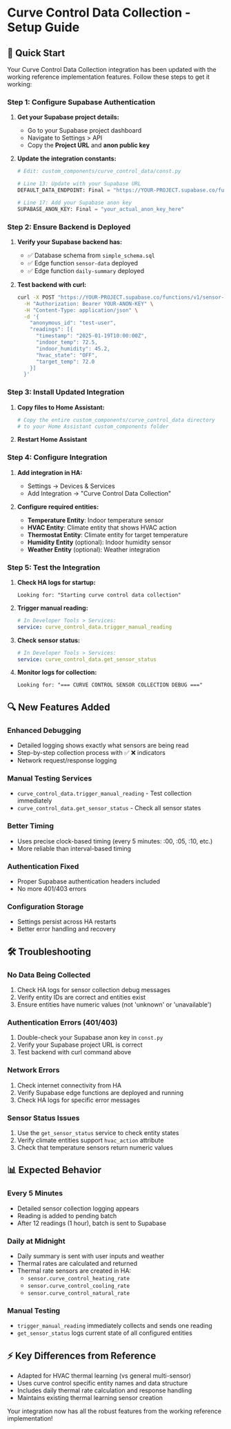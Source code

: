 # Curve Control Data Collection - Setup Guide

## 🚀 Quick Start

Your Curve Control Data Collection integration has been updated with the working reference implementation features. Follow these steps to get it working:

### Step 1: Configure Supabase Authentication

1. **Get your Supabase project details:**
   - Go to your Supabase project dashboard
   - Navigate to Settings > API
   - Copy the **Project URL** and **anon public key**

2. **Update the integration constants:**
   ```python
   # Edit: custom_components/curve_control_data/const.py

   # Line 13: Update with your Supabase URL
   DEFAULT_DATA_ENDPOINT: Final = "https://YOUR-PROJECT.supabase.co/functions/v1"

   # Line 17: Add your Supabase anon key
   SUPABASE_ANON_KEY: Final = "your_actual_anon_key_here"
   ```

### Step 2: Ensure Backend is Deployed

1. **Verify your Supabase backend has:**
   - ✅ Database schema from `simple_schema.sql`
   - ✅ Edge function `sensor-data` deployed
   - ✅ Edge function `daily-summary` deployed

2. **Test backend with curl:**
   ```bash
   curl -X POST "https://YOUR-PROJECT.supabase.co/functions/v1/sensor-data" \
     -H "Authorization: Bearer YOUR-ANON-KEY" \
     -H "Content-Type: application/json" \
     -d '{
       "anonymous_id": "test-user",
       "readings": [{
         "timestamp": "2025-01-19T10:00:00Z",
         "indoor_temp": 72.5,
         "indoor_humidity": 45.2,
         "hvac_state": "OFF",
         "target_temp": 72.0
       }]
     }'
   ```

### Step 3: Install Updated Integration

1. **Copy files to Home Assistant:**
   ```bash
   # Copy the entire custom_components/curve_control_data directory
   # to your Home Assistant custom_components folder
   ```

2. **Restart Home Assistant**

### Step 4: Configure Integration

1. **Add integration in HA:**
   - Settings → Devices & Services
   - Add Integration → "Curve Control Data Collection"

2. **Configure required entities:**
   - **Temperature Entity**: Indoor temperature sensor
   - **HVAC Entity**: Climate entity that shows HVAC action
   - **Thermostat Entity**: Climate entity for target temperature
   - **Humidity Entity** (optional): Indoor humidity sensor
   - **Weather Entity** (optional): Weather integration

### Step 5: Test the Integration

1. **Check HA logs for startup:**
   ```
   Looking for: "Starting curve control data collection"
   ```

2. **Trigger manual reading:**
   ```yaml
   # In Developer Tools > Services:
   service: curve_control_data.trigger_manual_reading
   ```

3. **Check sensor status:**
   ```yaml
   # In Developer Tools > Services:
   service: curve_control_data.get_sensor_status
   ```

4. **Monitor logs for collection:**
   ```
   Looking for: "=== CURVE CONTROL SENSOR COLLECTION DEBUG ==="
   ```

## 🔍 New Features Added

### Enhanced Debugging
- Detailed logging shows exactly what sensors are being read
- Step-by-step collection process with ✅ ❌ indicators
- Network request/response logging

### Manual Testing Services
- `curve_control_data.trigger_manual_reading` - Test collection immediately
- `curve_control_data.get_sensor_status` - Check all sensor states

### Better Timing
- Uses precise clock-based timing (every 5 minutes: :00, :05, :10, etc.)
- More reliable than interval-based timing

### Authentication Fixed
- Proper Supabase authentication headers included
- No more 401/403 errors

### Configuration Storage
- Settings persist across HA restarts
- Better error handling and recovery

## 🛠️ Troubleshooting

### No Data Being Collected
1. Check HA logs for sensor collection debug messages
2. Verify entity IDs are correct and entities exist
3. Ensure entities have numeric values (not 'unknown' or 'unavailable')

### Authentication Errors (401/403)
1. Double-check your Supabase anon key in `const.py`
2. Verify your Supabase project URL is correct
3. Test backend with curl command above

### Network Errors
1. Check internet connectivity from HA
2. Verify Supabase edge functions are deployed and running
3. Check HA logs for specific error messages

### Sensor Status Issues
1. Use the `get_sensor_status` service to check entity states
2. Verify climate entities support `hvac_action` attribute
3. Check that temperature sensors return numeric values

## 📊 Expected Behavior

### Every 5 Minutes
- Detailed sensor collection logging appears
- Reading is added to pending batch
- After 12 readings (1 hour), batch is sent to Supabase

### Daily at Midnight
- Daily summary is sent with user inputs and weather
- Thermal rates are calculated and returned
- Thermal rate sensors are created in HA:
  - `sensor.curve_control_heating_rate`
  - `sensor.curve_control_cooling_rate`
  - `sensor.curve_control_natural_rate`

### Manual Testing
- `trigger_manual_reading` immediately collects and sends one reading
- `get_sensor_status` logs current state of all configured entities

## ⚡ Key Differences from Reference

- Adapted for HVAC thermal learning (vs general multi-sensor)
- Uses curve control specific entity names and data structure
- Includes daily thermal rate calculation and response handling
- Maintains existing thermal learning sensor creation

Your integration now has all the robust features from the working reference implementation!